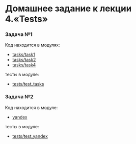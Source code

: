 # Домашнее задание к лекции 4.«Tests»
### Задача №1
Код находится в модулях:
- [tasks/task1](tasks/task1.py)
- [tasks/task2](tasks/task2.py)
- [tasks/task4](tasks/task4.py)

тесты в модуле:
- [tests/test_tasks](tests/test_tasks.py)

### Задача №2

Код находится в модуле:
- [yandex](yandex.py)

тесты в модуле:
- [tests/test_yandex](tests/test_yandex.py)
